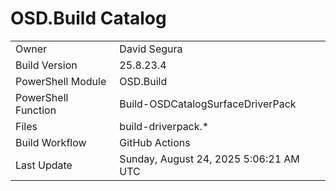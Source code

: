 ﻿# OSD.Build Catalog

| | |
|-|-|
| Owner | David Segura |
| Build Version | 25.8.23.4 |
| PowerShell Module | OSD.Build |
| PowerShell Function | Build-OSDCatalogSurfaceDriverPack |
| Files | build-driverpack.* |
| Build Workflow | GitHub Actions |
| Last Update | Sunday, August 24, 2025 5:06:21 AM UTC |
